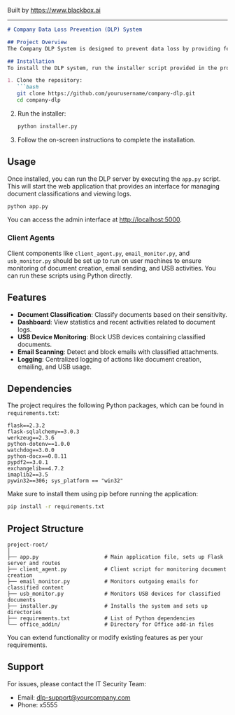 
Built by https://www.blackbox.ai

---

```markdown
# Company Data Loss Prevention (DLP) System

## Project Overview
The Company DLP System is designed to prevent data loss by providing features such as document classification, USB device monitoring, email content scanning, and centralized logging. The solution incorporates a web-based dashboard for monitoring and managing document classifications, as well as client agents for monitoring file actions on user machines.

## Installation
To install the DLP system, run the installer script provided in the project. This script will set up the server and client components. Follow these steps:

1. Clone the repository:
   ```bash
   git clone https://github.com/yourusername/company-dlp.git
   cd company-dlp
   ```

2. Run the installer:
   ```bash
   python installer.py
   ```

3. Follow the on-screen instructions to complete the installation.

## Usage
Once installed, you can run the DLP server by executing the `app.py` script. This will start the web application that provides an interface for managing document classifications and viewing logs.

```bash
python app.py
```

You can access the admin interface at [http://localhost:5000](http://localhost:5000).

### Client Agents
Client components like `client_agent.py`, `email_monitor.py`, and `usb_monitor.py` should be set up to run on user machines to ensure monitoring of document creation, email sending, and USB activities. You can run these scripts using Python directly.

## Features
- **Document Classification**: Classify documents based on their sensitivity.
- **Dashboard**: View statistics and recent activities related to document logs.
- **USB Device Monitoring**: Block USB devices containing classified documents.
- **Email Scanning**: Detect and block emails with classified attachments.
- **Logging**: Centralized logging of actions like document creation, emailing, and USB usage.

## Dependencies
The project requires the following Python packages, which can be found in `requirements.txt`:

```plaintext
flask==2.3.2
flask-sqlalchemy==3.0.3
werkzeug==2.3.6
python-dotenv==1.0.0
watchdog==3.0.0
python-docx==0.8.11
pypdf2==3.0.1
exchangelib==4.7.2
imaplib2==3.5
pywin32==306; sys_platform == "win32"
```

Make sure to install them using pip before running the application:
```bash
pip install -r requirements.txt
```

## Project Structure
```plaintext
project-root/
│
├── app.py                     # Main application file, sets up Flask server and routes
├── client_agent.py            # Client script for monitoring document creation
├── email_monitor.py           # Monitors outgoing emails for classified content
├── usb_monitor.py             # Monitors USB devices for classified documents
├── installer.py               # Installs the system and sets up directories
├── requirements.txt           # List of Python dependencies
└── office_addin/              # Directory for Office add-in files
```

You can extend functionality or modify existing features as per your requirements.

## Support
For issues, please contact the IT Security Team:
- Email: dlp-support@yourcompany.com
- Phone: x5555
```